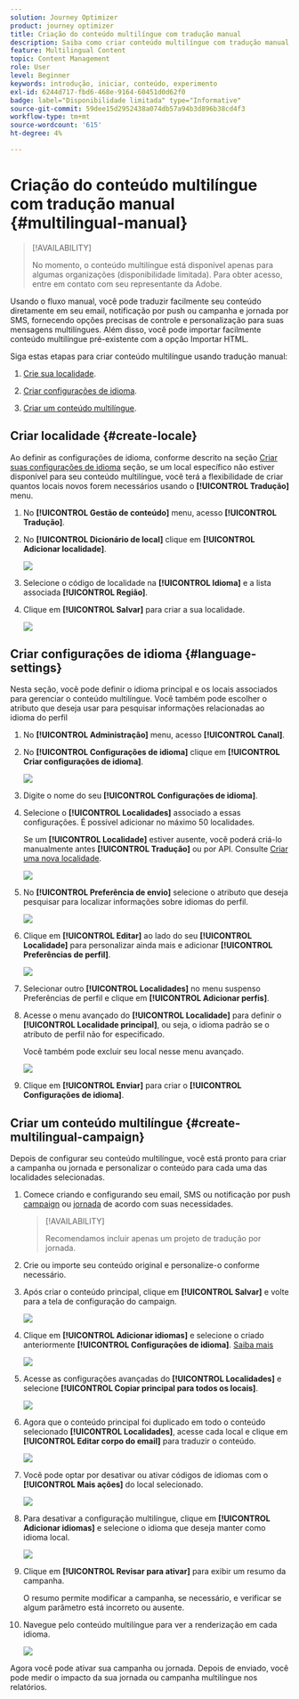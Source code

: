 ```yaml
---
solution: Journey Optimizer
product: journey optimizer
title: Criação do conteúdo multilíngue com tradução manual
description: Saiba como criar conteúdo multilíngue com tradução manual no Journey Optimizer
feature: Multilingual Content
topic: Content Management
role: User
level: Beginner
keywords: introdução, iniciar, conteúdo, experimento
exl-id: 6244d717-fbd6-468e-9164-60451d0d62f0
badge: label="Disponibilidade limitada" type="Informative"
source-git-commit: 59dee15d2952438a074db57a94b3d896b38cd4f3
workflow-type: tm+mt
source-wordcount: '615'
ht-degree: 4%

---
```


# Criação do conteúdo multilíngue com tradução manual {#multilingual-manual}

>[!AVAILABILITY]
>
>No momento, o conteúdo multilíngue está disponível apenas para algumas organizações (disponibilidade limitada). Para obter acesso, entre em contato com seu representante da Adobe.

Usando o fluxo manual, você pode traduzir facilmente seu conteúdo diretamente em seu email, notificação por push ou campanha e jornada por SMS, fornecendo opções precisas de controle e personalização para suas mensagens multilíngues. Além disso, você pode importar facilmente conteúdo multilíngue pré-existente com a opção Importar HTML.

Siga estas etapas para criar conteúdo multilíngue usando tradução manual:

1. [Crie sua localidade](#create-locale).

1. [Criar configurações de idioma](#create-language-settings).

1. [Criar um conteúdo multilíngue](#create-a-multilingual-campaign).

## Criar localidade {#create-locale}

Ao definir as configurações de idioma, conforme descrito na seção [Criar suas configurações de idioma](#language-settings) seção, se um local específico não estiver disponível para seu conteúdo multilíngue, você terá a flexibilidade de criar quantos locais novos forem necessários usando o **[!UICONTROL Tradução]** menu.

1. No **[!UICONTROL Gestão de conteúdo]** menu, acesso **[!UICONTROL Tradução]**.

1. No **[!UICONTROL Dicionário de local]** clique em **[!UICONTROL Adicionar localidade]**.

   ![](assets/locale_1.png)

1. Selecione o código de localidade na **[!UICONTROL Idioma]** e a lista associada **[!UICONTROL Região]**.

1. Clique em **[!UICONTROL Salvar]** para criar a sua localidade.

   ![](assets/locale_2.png)

## Criar configurações de idioma {#language-settings}

Nesta seção, você pode definir o idioma principal e os locais associados para gerenciar o conteúdo multilíngue. Você também pode escolher o atributo que deseja usar para pesquisar informações relacionadas ao idioma do perfil

1. No **[!UICONTROL Administração]** menu, acesso **[!UICONTROL Canal]**.

1. No **[!UICONTROL Configurações de idioma]** clique em **[!UICONTROL Criar configurações de idioma]**.

   ![](assets/multilingual-settings-1.png)

1. Digite o nome do seu **[!UICONTROL Configurações de idioma]**.

1. Selecione o **[!UICONTROL Localidades]** associado a essas configurações. É possível adicionar no máximo 50 localidades.

   Se um **[!UICONTROL Localidade]** estiver ausente, você poderá criá-lo manualmente antes **[!UICONTROL Tradução]** ou por API. Consulte [Criar uma nova localidade](#create-locale).

   ![](assets/multilingual-settings-2.png)

1. No **[!UICONTROL Preferência de envio]** selecione o atributo que deseja pesquisar para localizar informações sobre idiomas do perfil.

   ![](assets/multilingual-settings-3.png)

1. Clique em **[!UICONTROL Editar]** ao lado do seu **[!UICONTROL Localidade]** para personalizar ainda mais e adicionar **[!UICONTROL Preferências de perfil]**.

   ![](assets/multilingual-settings-4.png)

1. Selecionar outro **[!UICONTROL Localidades]** no menu suspenso Preferências de perfil e clique em **[!UICONTROL Adicionar perfis]**.

1. Acesse o menu avançado do **[!UICONTROL Localidade]** para definir o **[!UICONTROL Localidade principal]**, ou seja, o idioma padrão se o atributo de perfil não for especificado.

   Você também pode excluir seu local nesse menu avançado.

   ![](assets/multilingual-settings-5.png)

1. Clique em **[!UICONTROL Enviar]** para criar o **[!UICONTROL Configurações de idioma]**.

<!--
1. Access the **[!UICONTROL Channel surfaces]** menu and create a new channel surface or select an existing one.


1. In the **[!UICONTROL Header parameters]** section, select the **[!UICONTROL Enable multilingual]** option.

1. Select your **[!UICONTROL Locales dictionary]** and add as many as needed.
-->

## Criar um conteúdo multilíngue {#create-multilingual-campaign}

Depois de configurar seu conteúdo multilíngue, você está pronto para criar a campanha ou jornada e personalizar o conteúdo para cada uma das localidades selecionadas.

1. Comece criando e configurando seu email, SMS ou notificação por push [campaign](../campaigns/create-campaign.md) ou [jornada](../building-journeys/journeys-message.md) de acordo com suas necessidades.

   >[!AVAILABILITY]
   >
   >Recomendamos incluir apenas um projeto de tradução por jornada.

1. Crie ou importe seu conteúdo original e personalize-o conforme necessário.

1. Após criar o conteúdo principal, clique em **[!UICONTROL Salvar]** e volte para a tela de configuração do campaign.

   ![](assets/multilingual-campaign-2.png)

1. Clique em **[!UICONTROL Adicionar idiomas]** e selecione o criado anteriormente **[!UICONTROL Configurações de idioma]**. [Saiba mais](#create-language-settings)

   ![](assets/multilingual-campaign-3.png)

1. Acesse as configurações avançadas do **[!UICONTROL Localidades]** e selecione **[!UICONTROL Copiar principal para todos os locais]**.

   ![](assets/multilingual-campaign-4.png)

1. Agora que o conteúdo principal foi duplicado em todo o conteúdo selecionado  **[!UICONTROL Localidades]**, acesse cada local e clique em **[!UICONTROL Editar corpo do email]** para traduzir o conteúdo.

   ![](assets/multilingual-campaign-5.png)

1. Você pode optar por desativar ou ativar códigos de idiomas com o **[!UICONTROL Mais ações]** do local selecionado.

   ![](assets/multilingual-campaign-6.png)

1. Para desativar a configuração multilíngue, clique em **[!UICONTROL Adicionar idiomas]** e selecione o idioma que deseja manter como idioma local.

   ![](assets/multilingual-campaign-7.png)

1. Clique em **[!UICONTROL Revisar para ativar]** para exibir um resumo da campanha.

   O resumo permite modificar a campanha, se necessário, e verificar se algum parâmetro está incorreto ou ausente.

1. Navegue pelo conteúdo multilíngue para ver a renderização em cada idioma.

   ![](assets/multilingual-campaign-8.png)

Agora você pode ativar sua campanha ou jornada. Depois de enviado, você pode medir o impacto da sua jornada ou campanha multilíngue nos relatórios.

<!--
# Create a multilingual journey {#create-multilingual-journey}

1. Create your journey with a Delivery and personalize your content as needed.
1. From your delivery action, click Edit content.
1. Click Add languages.

-->
